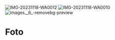 ![IMG-20231118-WA0012](https://github.com/lingoting/Foto/assets/150814680/159eb7bf-2766-406f-bcd0-2149852dc68f)
![IMG-20231118-WA0010](https://github.com/lingoting/Foto/assets/150814680/8d052fb8-10d9-4ffc-bc5f-40f3f886ca89)
![images__6_-removebg-preview](https://github.com/lingoting/Foto/assets/150814680/4616b5e2-6a8e-445b-9ef1-717e19e8fa76)
# Foto
